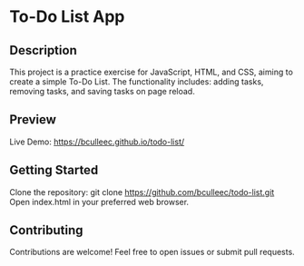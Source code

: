 # To-Do List App

## Description
This project is a practice exercise for JavaScript, HTML, and CSS, aiming to create a simple To-Do List. The functionality includes: adding tasks, removing tasks, and saving tasks on page reload.

## Preview
Live Demo: https://bculleec.github.io/todo-list/

## Getting Started
Clone the repository: git clone https://github.com/bculleec/todo-list.git Open index.html in your preferred web browser.

## Contributing
Contributions are welcome! Feel free to open issues or submit pull requests.
